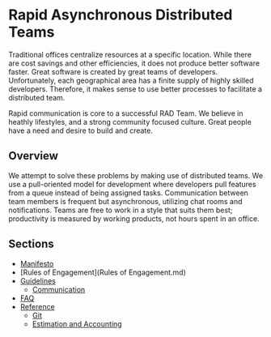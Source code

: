 # Rapid Asynchronous Distributed Teams

Traditional offices centralize resources at a specific location. 
While there are cost savings and other efficiencies,
it does not produce better software faster. 
Great software is created by great teams of developers. 
Unfortunately, each geographical area has a finite supply of highly skilled developers.
Therefore, it makes sense to use better processes to facilitate a distributed team. 

Rapid communication is core to a successful RAD Team.
We believe in heathly lifestyles, and a strong community focused culture.
Great people have a need and desire to build and create.


## Overview

We attempt to solve these problems by making use of distributed teams.
We use a pull-oriented model for development where developers pull features from a queue instead of being assigned tasks.
Communication between team members is frequent but asynchronous, utilizing chat rooms and notifications.
Teams are free to work in a style that suits them best;
productivity is measured by working products, not hours spent in an office.

## Sections

* [Manifesto](Manifesto.md)
* [Rules of Engagement](Rules of Engagement.md)
* [Guidelines](Guidelines.md)
	* [Communication](Communication.md)
* [FAQ](Faq.md)
* [Reference](Reference.md)
	* [Git](Git.md)
	* [Estimation and Accounting](Accounting.md)
